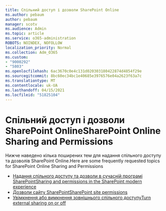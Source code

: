 ```yaml
---
title: Спільний доступ і дозволи SharePoint Online
ms.author: pebaum
author: pebaum
manager: scotv
ms.audience: Admin
ms.topic: article
ms.service: o365-administration
ROBOTS: NOINDEX, NOFOLLOW
localization_priority: Normal
ms.collection: Adm_O365
ms.custom:
- "9000292"
- "5803"
ms.openlocfilehash: 6ac3670c0e4c131d020303180422874d4854f29e
ms.sourcegitcommit: 8bc60ec34bc1e40685e3976576e04a2623f63a7c
ms.translationtype: MT
ms.contentlocale: uk-UA
ms.lasthandoff: 04/15/2021
ms.locfileid: "51825104"
---
```

# <a name="sharepoint-online-sharing-and-permissions"></a><span data-ttu-id="37382-102">Спільний доступ і дозволи SharePoint Online</span><span class="sxs-lookup"><span data-stu-id="37382-102">SharePoint Online Sharing and Permissions</span></span>

<span data-ttu-id="37382-103">Нижче наведено кілька поширених тем для надання спільного доступу та дозволів SharePoint Online.</span><span class="sxs-lookup"><span data-stu-id="37382-103">Here are some frequently requested topics for SharePoint Online Sharing and Permissions</span></span>

- [<span data-ttu-id="37382-104">Надання спільного доступу та дозволи в сучасній програмі SharePoint</span><span class="sxs-lookup"><span data-stu-id="37382-104">Sharing and permissions in the SharePoint modern experience</span></span>](https://docs.microsoft.com/sharepoint/modern-experience-sharing-permissions)
- [<span data-ttu-id="37382-105">Дозволи сайту SharePoint</span><span class="sxs-lookup"><span data-stu-id="37382-105">SharePoint site permissions</span></span>](https://docs.microsoft.com/sharepoint/customize-sharepoint-site-permissions)
- [<span data-ttu-id="37382-106">Увімкнення або вимкнення зовнішнього спільного доступу</span><span class="sxs-lookup"><span data-stu-id="37382-106">Turn external sharing on or off</span></span>](https://docs.microsoft.com/sharepoint/turn-external-sharing-on-or-off)